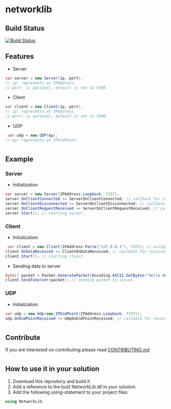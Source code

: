 # networklib 
## Build Status
[![Build Status](https://samanta-mika.visualstudio.com/_apis/public/build/definitions/60e9c34c-6d2b-4310-a617-5b28af2c0fcf/5/badge)](https://samanta-mika.visualstudio.com/Networklibrary/_build/index?definitionId=5)
## Features
* Server

```cs
var server = new Server(ip, port); 
// ip: represents an IPAddress.
// port: is optional, default is set to 5000.
```

* Client
```cs
var client = new Client(ip, port);
// ip: represents an IPAddress.
// port: is optional, default is set to 5000.
```

* UDP
```cs
 var udp = new UDP(ep);
// ep: represents an IPEndPoint.
```
#
## Example
### Server

- Initialization
```cs
var server = new Server(IPAddress.Loopback, 7337); 
server.OnClientConnected += ServerOnClientConnected; // callback for connected client.
server.OnClientDisconnected += ServerOnClientDisconnected; // callback for disconnected client.
server.OnClientRequestReceived += ServerOnClientRequestReceived; // callback for clients request received.
server.Start(); // starting server.

```

### Client

- Initialization 

```cs
 var client = new Client(IPAddress.Parse("127.0.0.1"), 7337); // using server's IPAddress and running on port 7337.
client.OnDataReceived += ClientOnDataReceived; // callback for received data.
client.Start(); // starting client.
```

- Sending data to server

```cs
byte[] packet = Packet.GeneratePacket(Encoding.ASCII.GetBytes("Hello World")); // generating packet.
client.SendToServer(packet); // sending packet to server.
```

### UDP
- Initialization
```cs
var udp = new Udp(new IPEndPoint(IPAddress.Loopback, 7337));
udp.OnEndPointReceived += UdpOnEndPointReceived; // callback for received end-point.
```


#
## Contribute
If you are interested on contributing please read [CONTRIBUTING.md](https://github.com/samantaSophia/networklib/blob/master/CONTRIBUTING.md)

#
## How to use it in your solution
1. Download this repository and build it
2. Add a reference to the built NetworkLib.dll in your solution
3. Add the following using-statement to your project files:
```cs
using NetworkLib;
```

